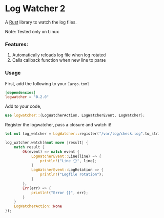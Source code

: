 # Log Watcher 2

A [Rust](https://www.rust-lang.org/) library to watch the log files.

Note: Tested only on Linux

### Features:
1. Automatically reloads log file when log rotated
2. Calls callback function when new line to parse

### Usage

First, add the following to your `Cargo.toml`

```toml
[dependencies]
logwatcher = "0.2.0"
```

Add to your code,

```rust
use logwatcher::{LogWatcherAction, LogWatcherEvent, LogWatcher};
```

Register the logwatcher, pass a closure and watch it!

```rust
let mut log_watcher = LogWatcher::register("/var/log/check.log".to_string()).unwrap();

log_watcher.watch(&mut move |result| {
    match result {
        Ok(event) => match event {
            LogWatcherEvent::Line(line) => {
                println!("Line {}", line);
            }
            LogWatcherEvent::LogRotation => {
                println!("Logfile rotation");
            }
        },
        Err(err) => {
            println!("Error {}", err);
        }
    }
    LogWatcherAction::None
});
```
